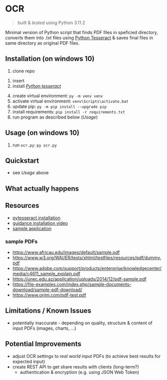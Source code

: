 # OCR
> built & *tested* using Python 3.11.2

Minimal version of Python script that finds PDF files in speficied directory, *converts* them into .txt files using [Python Tesseract](https://github.com/madmaze/pytesseract) & saves final files in same directory as original PDF files.

## Installation (on windows 10<!--; tested manually-->)
1. clone repo
<!-- 2. enter repo folder: `cd squareMaker` -->
1. insert 
2. install [*Python tesseract*](https://github.com/madmaze/pytesseract#installation)
<!-- 3. install [*pdf2image module*](https://github.com/Belval/pdf2image#how-to-install) -->
4. create virtual environment: `py -m venv venv`
5. activate virtual environment: `venv\Scripts\activate.bat`
6. update pip: `py -m pip install --upgrade pip`
7. install requirements: `pip install -r requirements.txt`
8. run program as described below (*Usage*)

## Usage (on windows 10<!--; tested manually-->)
1. run `ocr.py`: `py ocr.py`
<!-- 2. follow instructions & prompts from program -->

## Quickstart
- see *Usage* above

## What actually happens
<!-- TODO: describe code/algo -->

## Resources
- [pytesseract installation](https://github.com/madmaze/pytesseract#installation)
- [guidance installation video](https://youtu.be/PY_N1XdFp4w?t=54)
- [sample application](https://stackoverflow.com/a/66996324)

### sample PDFs
- https://www.africau.edu/images/default/sample.pdf
- https://www.w3.org/WAI/ER/tests/xhtml/testfiles/resources/pdf/dummy.pdf
- https://www.adobe.com/support/products/enterprise/knowledgecenter/media/c4611_sample_explain.pdf
- https://unec.edu.az/application/uploads/2014/12/pdf-sample.pdf
- https://file-examples.com/index.php/sample-documents-download/sample-pdf-download/
- https://www.orimi.com/pdf-test.pdf

## Limitations / Known Issues
- potentially inaccurate - depending on quality, structure & content of input PDFs (images, charts, ...)

## Potential Improvements
- adjust OCR settings to *real world* input PDFs (to achieve best results for expected input)
- create REST API to get share results with clients (long-term?)
  - authentication & encryption (e.g. using JSON Web Token)